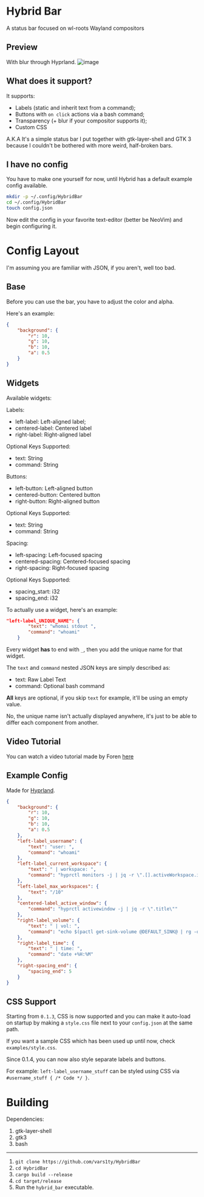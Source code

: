 # Hybrid Bar
A status bar focused on wl-roots Wayland compositors

## Preview
With blur through Hyprland.
![image](https://user-images.githubusercontent.com/54314240/185250795-b5c1b948-ef69-4293-bd1b-4deedbbaa82d.png)

## What does it support?
It supports:
- Labels (static and inherit text from a command);
- Buttons with `on click` actions via a bash command;
- Transparency (+ blur if your compositor supports it);
- Custom CSS

A.K.A It's a simple status bar I put together with gtk-layer-shell and GTK 3 because I couldn't be bothered with more weird, half-broken bars.
## I have no config
You have to make one yourself for now, until Hybrid has a default example config available.

```sh
mkdir -p ~/.config/HybridBar
cd ~/.config/HybridBar
touch config.json
```

Now edit the config in your favorite text-editor (better be NeoVim) and begin configuring it.
# Config Layout
I'm assuming you are familiar with JSON, if you aren't, well too bad.
## Base
Before you can use the bar, you have to adjust the color and alpha.

Here's an example:

```json
{
    "background": {
        "r": 10,
        "g": 10,
        "b": 10,
        "a": 0.5
    }
}
```
## Widgets
Available widgets:

Labels:
- left-label: Left-aligned label;
- centered-label: Centered label
- right-label: Right-aligned label

Optional Keys Supported:
- text: String
- command: String

Buttons:
- left-button: Left-aligned button
- centered-button: Centered button
- right-button: Right-aligned button

Optional Keys Supported:
- text: String
- command: String

Spacing:
- left-spacing: Left-focused spacing
- centered-spacing: Centered-focused spacing
- right-spacing: Right-focused spacing

Optional Keys Supported:
- spacing_start: i32
- spacing_end: i32

To actually use a widget, here's an example:

```json
"left-label_UNIQUE_NAME": {
        "text": "whomai stdout ",
        "command": "whoami"
    }
```

Every widget **has** to end with `_`, then you add the unique name for that widget.

The `text` and `command` nested JSON keys are simply described as:
- text: Raw Label Text
- command: Optional bash command

**All** keys are optional, if you skip `text` for example, it'll be using an empty value.

No, the unique name isn't actually displayed anywhere, it's just to be able to differ each component from another.
## Video Tutorial
You can watch a video tutorial made by Foren [here](https://www.youtube.com/watch?v=5g7MX3jgv8A)
## Example Config
Made for [Hyprland](https://github.com/hyprwm/Hyprland).

```json
{
    "background": {
        "r": 10,
        "g": 10,
        "b": 10,
        "a": 0.5
    },
    "left-label_username": {
        "text": "user: ",
        "command": "whoami"
    },
    "left-label_current_workspace": {
        "text": " | workspace: ",
        "command": "hyprctl monitors -j | jq -r \".[].activeWorkspace.id\""
    },
    "left-label_max_workspaces": {
        "text": "/10"
    },
    "centered-label_active_window": {
        "command": "hyprctl activewindow -j | jq -r \".title\""
    },
    "right-label_volume": {
        "text": " | vol: ",
        "command": "echo $(pactl get-sink-volume @DEFAULT_SINK@ | rg -o '[0-9]{1,3}%' | head -n 1 | cut -d '%' -f 1)%"
    },
    "right-label_time": {
        "text": " | time: ",
        "command": "date +%H:%M" 
    },
    "right-spacing_end": {
        "spacing_end": 5
    }
}
```
## CSS Support
Starting from `0.1.3`, CSS is now supported and you can make it auto-load on startup by making a `style.css` file next to your `config.json` at the same path.

If you want a sample CSS which has been used up until now, check `examples/style.css`.

Since 0.1.4, you can now also style separate labels and buttons.

For example: `left-label_username_stuff` can be styled using CSS via `#username_stuff { /* Code */ }`.
# Building
Dependencies:

1. gtk-layer-shell
2. gtk3
3. bash

***
1. `git clone https://github.com/vars1ty/HybridBar`
2. `cd HybridBar`
3. `cargo build --release`
4. `cd target/release`
5. Run the `hybrid_bar` executable.
